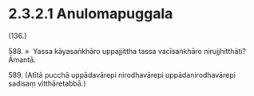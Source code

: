 

# 2.3.2.1 Anulomapuggala





(136.)

588\. »  Yassa kāyasaṅkhāro uppajjittha tassa vacīsaṅkhāro nirujjhitthāti? Āmantā.

589\. (Atītā pucchā uppādavārepi nirodhavārepi uppādanirodhavārepi sadisaṃ vitthāretabbā.)




